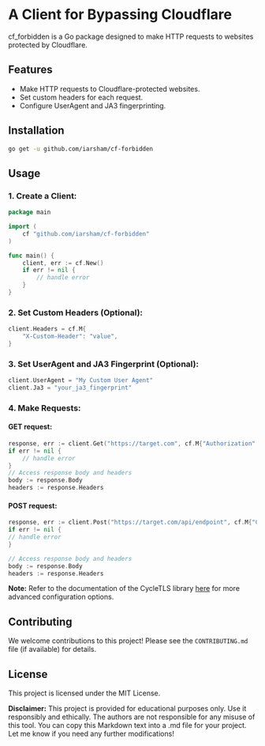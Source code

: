 # A Client for Bypassing Cloudflare

cf_forbidden is a Go package designed to make HTTP requests to websites protected by Cloudflare.

## Features

- Make HTTP requests to Cloudflare-protected websites.
- Set custom headers for each request.
- Configure UserAgent and JA3 fingerprinting.

## Installation

```bash
go get -u github.com/iarsham/cf-forbidden
```

## Usage

### 1. Create a Client:

```go
package main

import (
    cf "github.com/iarsham/cf-forbidden"
)

func main() {
    client, err := cf.New()
    if err != nil {
        // handle error
    }
}
```
### 2. Set Custom Headers (Optional):
```go
client.Headers = cf.M{
    "X-Custom-Header": "value",
}
```


### 3. Set UserAgent and JA3 Fingerprint (Optional):
```go
client.UserAgent = "My Custom User Agent"
client.Ja3 = "your_ja3_fingerprint"
```


### 4. Make Requests:

#### GET request:

```go
response, err := client.Get("https://target.com", cf.M{"Authorization": "Bearer your_token"})
if err != nil {
    // handle error
}
// Access response body and headers
body := response.Body
headers := response.Headers
```

#### POST request:

```go
response, err := client.Post("https://target.com/api/endpoint", cf.M{"Content-Type": "application/json"}, {"data": "your_data"} )
if err != nil {
// handle error
}

// Access response body and headers
body := response.Body
headers := response.Headers
```

**Note:** Refer to the documentation of the CycleTLS library [here](https://github.com/Danny-Dasilva/CycleTLS) for more
advanced configuration options.

## Contributing

We welcome contributions to this project! Please see the `CONTRIBUTING.md` file (if available) for details.

## License

This project is licensed under the MIT License.

**Disclaimer:** This project is provided for educational purposes only. Use it responsibly and ethically. The authors
are not responsible for any misuse of this tool.
You can copy this Markdown text into a .md file for your project. Let me know if you need any further modifications!